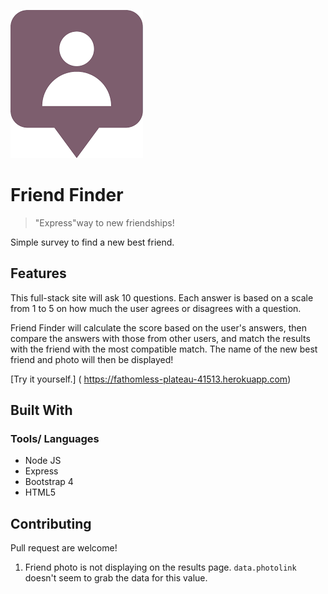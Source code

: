 ![Logo of the project](/images/friend.png)

# Friend Finder
>"Express"way to new friendships!

Simple survey to find a new best friend.

## Features

This full-stack site will ask 10 questions. Each answer is based on a scale from 1 to 5 on how much the user agrees or disagrees with a question.

Friend Finder will calculate the score based on the user's answers, then compare the answers with those from other users, and match the results with the friend with the most compatible match. The name of the new best friend and photo will then be displayed!

[Try it yourself.] ( https://fathomless-plateau-41513.herokuapp.com) 

## Built With

### Tools/ Languages
* Node JS
* Express
* Bootstrap 4
* HTML5

## Contributing
Pull request are welcome!

1. Friend photo is not displaying on the results page. `data.photolink` doesn't seem to grab the data for this value. 